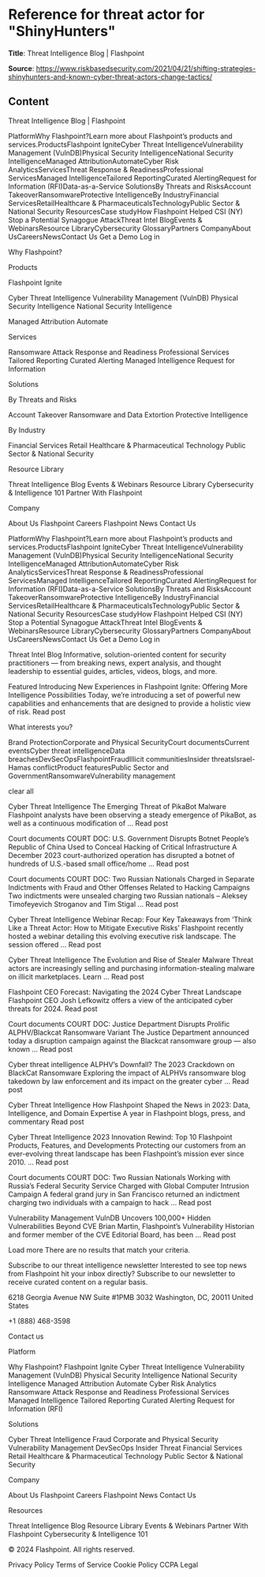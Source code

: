 # Reference for threat actor for "ShinyHunters"

**Title**: Threat Intelligence Blog | Flashpoint

**Source**: https://www.riskbasedsecurity.com/2021/04/21/shifting-strategies-shinyhunters-and-known-cyber-threat-actors-change-tactics/

## Content
 





































Threat Intelligence Blog | Flashpoint

















































PlatformWhy Flashpoint?Learn more about Flashpoint’s products and services.ProductsFlashpoint IgniteCyber Threat IntelligenceVulnerability Management (VulnDB)Physical Security IntelligenceNational Security IntelligenceManaged AttributionAutomateCyber Risk AnalyticsServicesThreat Response & ReadinessProfessional ServicesManaged IntelligenceTailored ReportingCurated AlertingRequest for Information (RFI)Data-as-a-Service
SolutionsBy Threats and RisksAccount TakeoverRansomwareProtective IntelligenceBy IndustryFinancial ServicesRetailHealthcare & PharmaceuticalsTechnologyPublic Sector & National Security
ResourcesCase studyHow Flashpoint Helped CSI (NY) Stop a Potential Synagogue AttackThreat Intel BlogEvents & WebinarsResource LibraryCybersecurity GlossaryPartners
CompanyAbout UsCareersNewsContact Us
Get a Demo
Log in


 








Why Flashpoint?

Products

Flashpoint Ignite

Cyber Threat Intelligence
Vulnerability Management (VulnDB)
Physical Security Intelligence
National Security Intelligence


Managed Attribution
Automate


Services

Ransomware Attack Response and Readiness
Professional Services
Tailored Reporting
Curated Alerting
Managed Intelligence
Request for Information




Solutions

By Threats and Risks

Account Takeover
Ransomware and Data Extortion
Protective Intelligence


By Industry

Financial Services
Retail
Healthcare & Pharmaceutical
Technology
Public Sector & National Security




Resource Library

Threat Intelligence Blog
Events & Webinars
Resource Library
Cybersecurity & Intelligence 101
Partner With Flashpoint


Company

About Us
Flashpoint Careers
Flashpoint News
Contact Us


 

















PlatformWhy Flashpoint?Learn more about Flashpoint’s products and services.ProductsFlashpoint IgniteCyber Threat IntelligenceVulnerability Management (VulnDB)Physical Security IntelligenceNational Security IntelligenceManaged AttributionAutomateCyber Risk AnalyticsServicesThreat Response & ReadinessProfessional ServicesManaged IntelligenceTailored ReportingCurated AlertingRequest for Information (RFI)Data-as-a-Service
SolutionsBy Threats and RisksAccount TakeoverRansomwareProtective IntelligenceBy IndustryFinancial ServicesRetailHealthcare & PharmaceuticalsTechnologyPublic Sector & National Security
ResourcesCase studyHow Flashpoint Helped CSI (NY) Stop a Potential Synagogue AttackThreat Intel BlogEvents & WebinarsResource LibraryCybersecurity GlossaryPartners
CompanyAbout UsCareersNewsContact Us
Get a Demo
Log in


 















 


Threat Intel Blog
Informative, solution-oriented content for security practitioners — from breaking news, expert analysis, and thought leadership to essential guides, articles, videos, blogs, and more.




Featured
Introducing New Experiences in Flashpoint Ignite: Offering More Intelligence Possibilities
Today, we’re introducing a set of powerful new capabilities and enhancements that are designed to provide a holistic view of risk.
Read post











What interests you?

Brand ProtectionCorporate and Physical SecurityCourt documentsCurrent eventsCyber threat intelligenceData breachesDevSecOpsFlashpointFraudIllicit communitiesInsider threatsIsrael-Hamas conflictProduct featuresPublic Sector and GovernmentRansomwareVulnerability management 




 clear all 


 




Cyber Threat Intelligence
The Emerging Threat of PikaBot Malware
Flashpoint analysts have been observing a steady emergence of PikaBot, as well as a continuous modification of ...
Read post

 


Court documents
COURT DOC: U.S. Government Disrupts Botnet People’s Republic of China Used to Conceal Hacking of Critical Infrastructure
A December 2023 court-authorized operation has disrupted a botnet of hundreds of U.S.-based small office/home ...
Read post

 


Court documents
COURT DOC: Two Russian Nationals Charged in Separate Indictments with Fraud and Other Offenses Related to Hacking Campaigns
Two indictments were unsealed charging two Russian nationals – Aleksey Timofeyevich Stroganov and Tim Stigal ...
Read post

 


Cyber Threat Intelligence
Webinar Recap: Four Key Takeaways from ‘Think Like a Threat Actor: How to Mitigate Executive Risks’
Flashpoint recently hosted a webinar detailing this evolving executive risk landscape. The session offered ...
Read post

 


Cyber Threat Intelligence
The Evolution and Rise of Stealer Malware
Threat actors are increasingly selling and purchasing information-stealing malware on illicit marketplaces. Learn ...
Read post

 


Flashpoint
CEO Forecast: Navigating the 2024 Cyber Threat Landscape
Flashpoint CEO Josh Lefkowitz offers a view of the anticipated cyber threats for 2024.
Read post

 


Court documents
COURT DOC: Justice Department Disrupts Prolific ALPHV/Blackcat Ransomware Variant
The Justice Department announced today a disruption campaign against the Blackcat ransomware group — also known ...
Read post

 


Cyber threat intelligence
ALPHV’s Downfall? The 2023 Crackdown on BlackCat Ransomware
Exploring the impact of ALPHVs ransomware blog takedown by law enforcement and its impact on the greater cyber ...
Read post

 


Cyber Threat Intelligence
How Flashpoint Shaped the News in 2023: Data, Intelligence, and Domain Expertise
A year in Flashpoint blogs, press, and commentary
Read post

 


Cyber Threat Intelligence
2023 Innovation Rewind: Top 10 Flashpoint Products, Features, and Developments
Protecting our customers from an ever-evolving threat landscape has been Flashpoint’s mission ever since 2010. ...
Read post

 


Court documents
COURT DOC: Two Russian Nationals Working with Russia’s Federal Security Service Charged with Global Computer Intrusion Campaign
A federal grand jury in San Francisco returned an indictment charging two individuals with a campaign to hack ...
Read post

 


Vulnerability Management
VulnDB Uncovers 100,000+ Hidden Vulnerabilities Beyond CVE
Brian Martin, Flashpoint’s Vulnerability Historian and former member of the CVE Editorial Board, has been ...
Read post

 
Load more There are no results that match your criteria.





Subscribe to our threat intelligence newsletter
Interested to see top news from Flashpoint hit your inbox directly? Subscribe to our newsletter to receive curated content on a regular basis.











6218 Georgia Avenue NW Suite #1PMB 3032 Washington, DC, 20011 United States


+1 (888) 468-3598


Contact us






 


Platform

Why Flashpoint?
Flashpoint Ignite
Cyber Threat Intelligence
Vulnerability Management (VulnDB)
Physical Security Intelligence
National Security Intelligence
Managed Attribution
Automate
Cyber Risk Analytics
Ransomware Attack Response and Readiness
Professional Services
Managed Intelligence
Tailored Reporting
Curated Alerting
Request for Information (RFI)


Solutions

Cyber Threat Intelligence
Fraud
Corporate and Physical Security
Vulnerability Management
DevSecOps
Insider Threat
Financial Services
Retail
Healthcare & Pharmaceutical
Technology
Public Sector & National Security


Company

About Us
Flashpoint Careers
Flashpoint News
Contact Us


Resources

Threat Intelligence Blog
Resource Library
Events & Webinars
Partner With Flashpoint
Cybersecurity & Intelligence 101


 


© 2024 Flashpoint. All rights reserved.

Privacy Policy
Terms of Service
Cookie Policy
CCPA
Legal
 














